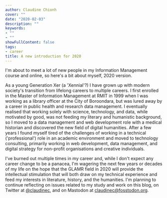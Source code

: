 ```yaml
---
author: Claudine Chionh
cover: ""
date: "2020-02-03"
description: ""
keywords:
- ""
- ""
showFullContent: false
tags:
- career
title: A new introduction for 2020
---
```


I'm about to meet a lot of new people in my Information Management
course and online, so here's a bit about myself, 2020 version.

As a young Generation Xer (a 'Xennial'?) I have grown up with modern
society's transition from lifelong careers to multiple careers. I first
enrolled in the Master of Information Management at RMIT in 1999 when I
was working as a library officer at the City of Boroondara, but was
lured away by a career in public health and research data management. I
eventually realised that working solely with science, technology, and
data, while motivated by good, was not feeding my literary and
humanistic background, so I moved to a data management and web
development role with a medical historian and discovered the new field
of digital humanities. After a few years I found myself tired of the 
challenges of working in a technical ('professional') role in an
academic environment and moved to technology consulting, primarily
working in web development, data management, and digital strategy for
non-profit organisations and creative individuals.

I've burned out multiple times in my career and, while I don't expect
any career change to be a panacea, I'm wagering the next few years or
decades of my life on the hope that the GLAMR field in 2020 will provide
the intellectual stimulation that will both draw on my technical
experience and feed my interests in literature, history, and the
humanities. I'm planning to continue reflecting on issues related to my study 
and work on this blog, on Twitter at
[@claudinec](https://twitter.com/claudinec), and on Mastodon at
[claudinec@fosstodon.org](https://fosstodon.org/@claudinec).
